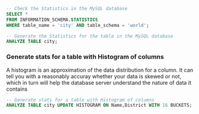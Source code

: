 
```sql
-- Check the Statistics in the MySQL database
SELECT * 
FROM INFORMATION_SCHEMA.STATISTICS 
WHERE table_name = 'city' AND table_schema = 'world';
```


```sql
-- Generate the Statistics for the table in the MySQL database
ANALYZE TABLE city;
```

### Generate stats for a table with Histogram of columns 
A histogram is an approximation of the data distribution for a column. 
It can tell you with a reasonably accuray whether your data is skewed or not, 
which in turn will help the database server understand the nature of data it contains

```sql
-- Generate stats for a table with Histogram of columns
ANALYZE TABLE city UPDATE HISTOGRAM ON Name,District WITH 16 BUCKETS;
```
